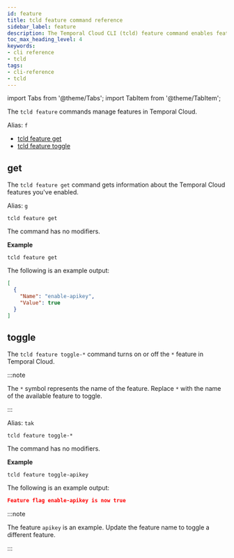```yaml
---
id: feature
title: tcld feature command reference
sidebar_label: feature
description: The Temporal Cloud CLI (tcld) feature command enables features in a user to Temporal Cloud.
toc_max_heading_level: 4
keywords:
- cli reference
- tcld
tags:
- cli-reference
- tcld
---
```


<!-- THIS FILE IS GENERATED. DO NOT EDIT THIS FILE DIRECTLY -->

import Tabs from '@theme/Tabs';
import TabItem from '@theme/TabItem';

The `tcld feature` commands manage features in Temporal Cloud.

Alias: `f`

- [tcld feature get](#get)
- [tcld feature toggle](#toggle)

## get

The `tcld feature get` command gets information about the Temporal Cloud features you've enabled.

Alias: `g`

`tcld feature get`

The command has no modifiers.

**Example**

`tcld feature get`

The following is an example output:

```json
[
  {
    "Name": "enable-apikey",
    "Value": true
  }
]
```

## toggle

The `tcld feature toggle-*` command turns on or off the `*` feature in Temporal Cloud.

:::note

The `*` symbol represents the name of the feature.
Replace `*` with the name of the available feature to toggle.

:::

Alias: `tak`

`tcld feature toggle-*`

The command has no modifiers.

**Example**

`tcld feature toggle-apikey`

The following is an example output:

```json
Feature flag enable-apikey is now true
```

:::note

The feature `apikey` is an example.
Update the feature name to toggle a different feature.

:::

